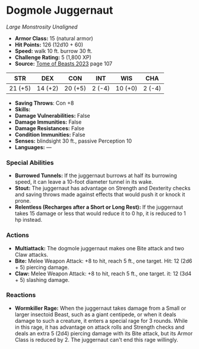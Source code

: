 # Dogmole Juggernaut

*Large* *Monstrosity* *Unaligned*

- **Armor Class:** 15 (natural armor)
- **Hit Points:** 126 (12d10 + 60)
- **Speed:** walk 10 ft. burrow 30 ft.
- **Challenge Rating:** 5 (1,800 XP)
- **Source:** [Tome of Beasts 2023](https://koboldpress.com/kpstore/product/tome-of-beasts-1-2023-edition/) page 107

| STR | DEX | CON | INT | WIS | CHA |
| --- | --- | --- | --- | --- | --- |
| 21 (+5) | 14 (+2) | 20 (+5) | 2 (-4) | 10 (+0) | 2 (-4) |

- **Saving Throws**: Con +8
- **Skills:** 
- **Damage Vulnerabilities:** False
- **Damage Immunities:** False
- **Damage Resistances:** False
- **Condition Immunities:** False
- **Senses:** blindsight 30 ft., passive Perception 10
- **Languages:** —

### Special Abilities

- **Burrowed Tunnels:** If the juggernaut burrows at half its burrowing speed, it can leave a 10-foot diameter tunnel in its wake.
- **Stout:** The juggernaut has advantage on Strength and Dexterity checks and saving throws made against effects that would push it or knock it prone.
- **Relentless (Recharges after a Short or Long Rest):** If the juggernaut takes 15 damage or less that would reduce it to 0 hp, it is reduced to 1 hp instead.

### Actions

- **Multiattack:** The dogmole juggernaut makes one Bite attack and two Claw attacks.
- **Bite:** Melee Weapon Attack: +8 to hit, reach 5 ft., one target. Hit: 12 (2d6 + 5) piercing damage.
- **Claw:** Melee Weapon Attack: +8 to hit, reach 5 ft., one target. it: 12 (3d4 + 5) slashing damage.

### Reactions

- **Wormkiller Rage:** When the juggernaut takes damage from a Small or larger insectoid Beast, such as a giant centipede, or when it deals damage to such a creature, it enters a special rage for 3 rounds. While in this rage, it has advantage on attack rolls and Strength checks and deals an extra 5 (2d4) piercing damage with its Bite attack, but its Armor Class is reduced by 2. The juggernaut can't end this rage willingly.
